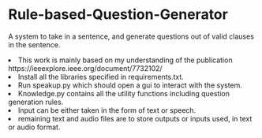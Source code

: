 # Rule-based-Question-Generator
A system to take in a sentence, and generate questions out of valid clauses in the sentence.

<li>This work is mainly based on my understanding of the publication https://ieeexplore.ieee.org/document/7732102/
<li>Install all the libraries specified in requirements.txt.
<li>Run speakup.py which should open a gui to interact with the system.
<li>Knowledge.py contains all the utility functions including question generation rules.
<li>Input can be either taken in the form of text or speech.
<li>remaining text and audio files are to store outputs or inputs used, in text or audio format.
